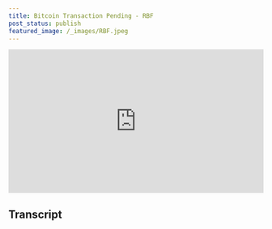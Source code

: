 ```yaml
---
title: Bitcoin Transaction Pending - RBF
post_status: publish
featured_image: /_images/RBF.jpeg
---
```


<div style="padding:56.25% 0 0 0;position:relative;"><iframe src="https://player.vimeo.com/video/847261072?badge=0&amp;autopause=0&amp;player_id=0&amp;app_id=58479" frameborder="0" allow="autoplay; fullscreen; picture-in-picture" allowfullscreen style="position:absolute;top:0;left:0;width:100%;height:100%;" title="076 Bitcoin Transaction Pending - RBF"></iframe></div>

<div style="margin-bottom:30px;"></div>

## Transcript


